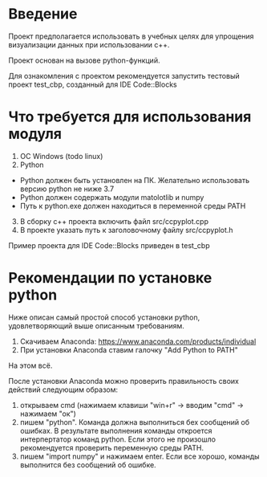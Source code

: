 # Введение
Проект предполагается использовать в учебных целях для упрощения визуализации данных при использовании c++.

Проект основан на вызове python-функций.

Для ознакомления с проектом рекомендуется запустить тестовый проект test_cbp, созданный для IDE Code::Blocks

# Что требуется для использования модуля

1. OC Windows (todo linux)
2. Python
 * Python должен быть установлен на ПК. Желательно использовать версию python не ниже 3.7
 * Python должен содержать модули matolotlib и numpy
 * Путь к python.exe должен находиться в переменной среды PATH
3. В сборку с++ проекта включить файл src/ccpyplot.cpp
4. В проекте указать путь к заголовочному файлу src/ccpyplot.h

Пример проекта для IDE Code::Blocks приведен в test_cbp

# Рекомендации по установке python
Ниже описан самый простой способ установки python, удовлетворяющий выше описанным требованиям.

1. Скачиваем Anaconda: https://www.anaconda.com/products/individual
2. При установки Anaconda ставим галочку "Add Python to PATH"

На этом всё. 

После установки Anaconda можно проверить правильность своих действий следующим образом:
1. открываем cmd (нажимаем клавиши "win+r" -> вводим "cmd" -> нажимаем "ок")
2. пишем "python". Команда должна выполниться бех сообщений об ошибках. В результате выполнения команды откроется интерпертатор команд python. Если этого не произошло рекомендуется проверить переменную среды PATH.
3. пишем "import numpy" и нажимаем enter. Если все хорошо, команды выполнится без сообщений об ошибке.
